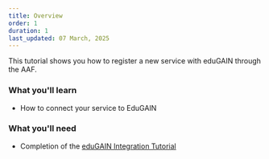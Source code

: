 ```yaml
---
title: Overview
order: 1
duration: 1
last_updated: 07 March, 2025
---
```


This tutorial shows you how to register a new service with eduGAIN through the AAF.

### What you'll learn

- How to connect your service to EduGAIN

### What you'll need

- Completion of the [eduGAIN Integration Tutorial](/edugain-integration/01-overview)